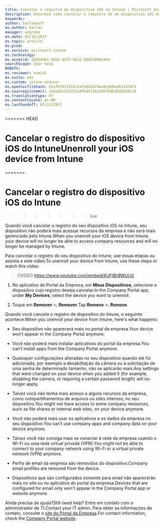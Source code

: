 ```yaml
---
title: Cancelar o registro do dispositivo iOS no Intune | Microsoft Docs
description: Descreve como cancelar o registro de um dispositivo iOS do Intune
keywords: 
author: barlanmsft
ms.author: barlan
manager: angrobe
ms.date: 03/16/2017
ms.topic: article
ms.prod: 
ms.service: microsoft-intune
ms.technology: 
ms.assetid: 28914db1-3e62-45f5-9632-b0d2a808a44d
searchScope: User help
ROBOTS: 
ms.reviewer: esmich
ms.suite: ems
ms.custom: intune-enduser
ms.openlocfilehash: b2af07817b15c2afd2d2674aa0c6d8a403147421
ms.sourcegitcommit: 2a6ad3c233d15a9fb441362105f64b2bdd550c34
ms.translationtype: HT
ms.contentlocale: pt-BR
ms.lasthandoff: 07/13/2017
---
```

<<<<<<< HEAD
# <span data-ttu-id="5a245-103">Cancelar o registro do dispositivo iOS do Intune</span><span class="sxs-lookup"><span data-stu-id="5a245-103">Unenroll your iOS device from Intune</span></span>
=======
# Cancelar o registro do dispositivo iOS do Intune
>>>>>>> live
<a id="unenroll-your-ios-device-from-intune" class="xliff"></a>

<span data-ttu-id="5a245-104">Quando você cancelar o registro do seu dispositivo iOS no Intune, seu dispositivo não poderá mais acessar recursos da empresa e não será mais gerenciado pelo Intune.</span><span class="sxs-lookup"><span data-stu-id="5a245-104">When you unenroll your iOS device from Intune, your device will no longer be able to access company resources and will no longer be managed by Intune.</span></span>

<span data-ttu-id="5a245-105">Para cancelar o registro do seu dispositivo do Intune, use essas etapas ou assista a este vídeo:</span><span class="sxs-lookup"><span data-stu-id="5a245-105">To unenroll your device from Intune, use these steps or watch this video:</span></span>

> [!VIDEO https://www.youtube.com/embed/6UFtBrBWUUI]


1.  <span data-ttu-id="5a245-106">No aplicativo do Portal da Empresa, em **Meus Dispositivos**, selecione o dispositivo cujo registro deseja cancelar.</span><span class="sxs-lookup"><span data-stu-id="5a245-106">In the Company Portal app, under **My Devices**, select the device you want to unenroll.</span></span>

2.  <span data-ttu-id="5a245-107">Toque em **Remover** >; **Remover**.</span><span class="sxs-lookup"><span data-stu-id="5a245-107">Tap  **Remove** >; **Remove**.</span></span>

<span data-ttu-id="5a245-108">Quando você cancela o registro de dispositivo do Intune, o seguinte acontece:</span><span class="sxs-lookup"><span data-stu-id="5a245-108">When you unenroll your device from Intune, here's what happens:</span></span>

-   <span data-ttu-id="5a245-109">Seu dispositivo não aparecerá mais no portal da empresa.</span><span class="sxs-lookup"><span data-stu-id="5a245-109">Your device won’t appear in the Company Portal anymore.</span></span>

-   <span data-ttu-id="5a245-110">Você não poderá mais instalar aplicativos do portal da empresa.</span><span class="sxs-lookup"><span data-stu-id="5a245-110">You can’t install apps from the Company Portal anymore.</span></span>

-   <span data-ttu-id="5a245-111">Quaisquer configurações alteradas no seu dispositivo quando ele foi adicionado, por exemplo a desabilitação da câmera ou a solicitação de uma senha de determinado tamanho, não se aplicarão mais.</span><span class="sxs-lookup"><span data-stu-id="5a245-111">Any settings that were changed on your device when you added it (for example, disabling the camera, or requiring a certain password length) will no longer apply.</span></span>

-   <span data-ttu-id="5a245-112">Talvez você não tenha mais acesso a alguns recursos da empresa, como compartilhamentos de arquivos ou sites internos, no seu dispositivo.</span><span class="sxs-lookup"><span data-stu-id="5a245-112">You might not have access to some company resources, such as file shares or internal web sites, on your device anymore.</span></span>

-   <span data-ttu-id="5a245-113">Você não poderá mais usar os aplicativos e os dados da empresa no seu dispositivo.</span><span class="sxs-lookup"><span data-stu-id="5a245-113">You can’t use company apps and company data on your device anymore.</span></span>

-   <span data-ttu-id="5a245-114">Talvez você não consiga mais se conectar à rede da empresa usando o Wi-Fi ou uma rede virtual privada (VPN).</span><span class="sxs-lookup"><span data-stu-id="5a245-114">You might not be able to connect to your company network using Wi-Fi or a virtual private network (VPN) anymore.</span></span>

-   <span data-ttu-id="5a245-115">Perfis de email da empresa são removidos do dispositivo.</span><span class="sxs-lookup"><span data-stu-id="5a245-115">Company email profiles are removed from the device.</span></span>

-   <span data-ttu-id="5a245-116">Dispositivos que são configurados somente para email não aparecerão mais no site ou no aplicativo do portal da empresa.</span><span class="sxs-lookup"><span data-stu-id="5a245-116">Devices that are configured for email only won't appear in the Company Portal app or website anymore.</span></span>

<span data-ttu-id="5a245-117">Ainda precisa de ajuda?</span><span class="sxs-lookup"><span data-stu-id="5a245-117">Still need help?</span></span> <span data-ttu-id="5a245-118">Entre em contato com o administrador de TI.</span><span class="sxs-lookup"><span data-stu-id="5a245-118">Contact your IT admin.</span></span> <span data-ttu-id="5a245-119">Para obter as informações de contato, consulte o [site do Portal da Empresa](http://portal.manage.microsoft.com).</span><span class="sxs-lookup"><span data-stu-id="5a245-119">For contact information, check the [Company Portal website](http://portal.manage.microsoft.com).</span></span>
